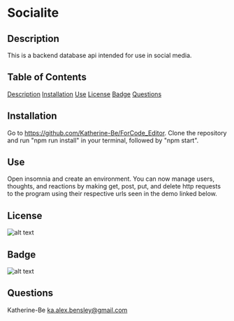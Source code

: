 # Socialite

## Description

This is a backend database api intended for use in social media.

## Table of Contents

[Description](#description)
[Installation](#installation)
[Use](#use)
[License](#license)
[Badge](#badge)
[Questions](#questions)

## Installation

Go to https://github.com/Katherine-Be/ForCode_Editor. Clone the repository and run "npm run install" in your terminal, followed by "npm start".

## Use

Open insomnia and create an environment. You can now manage users, thoughts, and reactions by making get, post, put, and delete http requests to the program using their respective urls seen in the demo linked below.

## License

![ alt text ](https://img.shields.io/badge/License-None-blue)

## Badge

![ alt text ](https://img.shields.io/badge/Creator-KAT-pink)

## Questions

Katherine-Be
ka.alex.bensley@gmail.com

